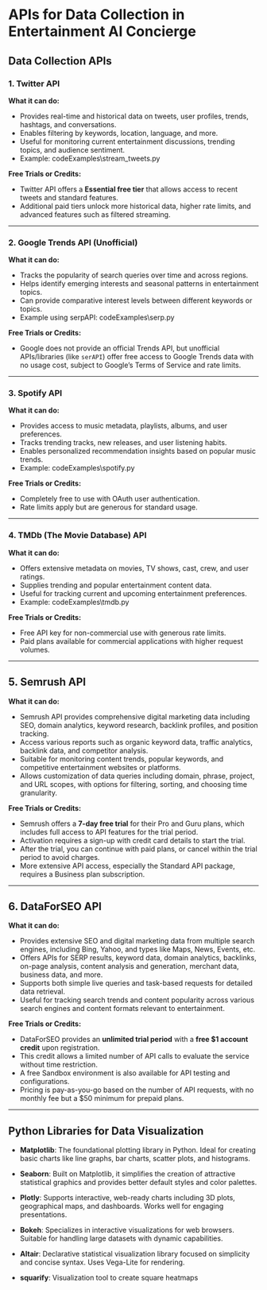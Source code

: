 # APIs for Data Collection in Entertainment AI Concierge

## Data Collection APIs

### 1. Twitter API
**What it can do:**
- Provides real-time and historical data on tweets, user profiles, trends, hashtags, and conversations.
- Enables filtering by keywords, location, language, and more.
- Useful for monitoring current entertainment discussions, trending topics, and audience sentiment.
- Example: codeExamples\stream_tweets.py

**Free Trials or Credits:**
- Twitter API offers a **Essential free tier** that allows access to recent tweets and standard features.
- Additional paid tiers unlock more historical data, higher rate limits, and advanced features such as filtered streaming.

---

### 2. Google Trends API (Unofficial)
**What it can do:**
- Tracks the popularity of search queries over time and across regions.
- Helps identify emerging interests and seasonal patterns in entertainment topics.
- Can provide comparative interest levels between different keywords or topics.
- Example using serpAPI: codeExamples\serp.py

**Free Trials or Credits:**
- Google does not provide an official Trends API, but unofficial APIs/libraries (like `serAPI`) offer free access to Google Trends data with no usage cost, subject to Google’s Terms of Service and rate limits.

---

### 3. Spotify API
**What it can do:**
- Provides access to music metadata, playlists, albums, and user preferences.
- Tracks trending tracks, new releases, and user listening habits.
- Enables personalized recommendation insights based on popular music trends.
- Example: codeExamples\spotify.py

**Free Trials or Credits:**
- Completely free to use with OAuth user authentication.
- Rate limits apply but are generous for standard usage.

---

### 4. TMDb (The Movie Database) API
**What it can do:**
- Offers extensive metadata on movies, TV shows, cast, crew, and user ratings.
- Supplies trending and popular entertainment content data.
- Useful for tracking current and upcoming entertainment preferences.
- Example: codeExamples\tmdb.py

**Free Trials or Credits:**
- Free API key for non-commercial use with generous rate limits.
- Paid plans available for commercial applications with higher request volumes.

---

## 5. Semrush API

**What it can do:**
- Semrush API provides comprehensive digital marketing data including SEO, domain analytics, keyword research, backlink profiles, and position tracking.
- Access various reports such as organic keyword data, traffic analytics, backlink data, and competitor analysis.
- Suitable for monitoring content trends, popular keywords, and competitive entertainment websites or platforms.
- Allows customization of data queries including domain, phrase, project, and URL scopes, with options for filtering, sorting, and choosing time granularity.

**Free Trials or Credits:**
- Semrush offers a **7-day free trial** for their Pro and Guru plans, which includes full access to API features for the trial period.
- Activation requires a sign-up with credit card details to start the trial.
- After the trial, you can continue with paid plans, or cancel within the trial period to avoid charges.
- More extensive API access, especially the Standard API package, requires a Business plan subscription.

---

## 6. DataForSEO API

**What it can do:**
- Provides extensive SEO and digital marketing data from multiple search engines, including Bing, Yahoo, and types like Maps, News, Events, etc.
- Offers APIs for SERP results, keyword data, domain analytics, backlinks, on-page analysis, content analysis and generation, merchant data, business data, and more.
- Supports both simple live queries and task-based requests for detailed data retrieval.
- Useful for tracking search trends and content popularity across various search engines and content formats relevant to entertainment.

**Free Trials or Credits:**
- DataForSEO provides an **unlimited trial period** with a **free $1 account credit** upon registration.
- This credit allows a limited number of API calls to evaluate the service without time restriction.
- A free Sandbox environment is also available for API testing and configurations.
- Pricing is pay-as-you-go based on the number of API requests, with no monthly fee but a $50 minimum for prepaid plans.

---

## Python Libraries for Data Visualization

- **Matplotlib**: The foundational plotting library in Python. Ideal for creating basic charts like line graphs, bar charts, scatter plots, and histograms.

- **Seaborn**: Built on Matplotlib, it simplifies the creation of attractive statistical graphics and provides better default styles and color palettes.

- **Plotly**: Supports interactive, web-ready charts including 3D plots, geographical maps, and dashboards. Works well for engaging presentations.

- **Bokeh**: Specializes in interactive visualizations for web browsers. Suitable for handling large datasets with dynamic capabilities.

- **Altair**: Declarative statistical visualization library focused on simplicity and concise syntax. Uses Vega-Lite for rendering.

- **squarify**: Visualization tool to create square heatmaps
